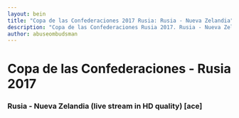 ```yaml
---
layout: bein
title: "Copa de las Confederaciones 2017 Rusia: Rusia - Nueva Zelandia"
description: "Copa de las Confederaciones Rusia 2017. Rusia - Nueva Zelandia en directo. Free live stream: Rusia - Nueva Zelandia HD (acestream ru)"
author: abuseombudsman
---
```

# Copa de las Confederaciones - Rusia 2017
### Rusia - Nueva Zelandia (live stream in HD quality) [ace]

<html>
<body>
	<!--<script type="text/javascript">
		<!--//--><![CDATA[// ><!--

		<!-- function init() {
			var useInternalControls = true;
    
			var controls = new TorrentStream.Controls("tsplayer", {
					style: useInternalControls ? "internal" : "ts-black",
					debug: true
			});
    
			try {
					var player = new TorrentStream.Player(controls.getPluginContainer(), {
					debug: true,
					useInternalControls: useInternalControls,
					bgColor: "#000000",
					fontColor: "#ffffff",
					onLoad: function() {
						this.registerEventHandler(controls);
						controls.attachPlayer(this);
						try {
							var p = this;
							this.loadPlayer("67a00c7574aa0fe8d555533899912e7d2de7e506", {autoplay: true});
						}
						catch(e) {
						console.log("init: " + e);
						}
					}
			});
		}
		catch(e) {
			controls.onSystemMessage(e);
		}
	} -->

	//--><!]]>
	<!-- </script>-->
	<div id="aceplayer">
		<object id="plugin" classid="clsid:79690976-ED6E-403c-BBBA-F8928B5EDE17">
			<param name="width" value="800" />
			<param name="height" value="450" />
			<param name="fullscreencontrols" value="true" />
			<param name="fscontrolsenable" value="true" />
			<param name="fscontrols" value="default" />
			<param name="nofscontrolsenable" value="true" />
			<param name="nofscontrols" value="default" />
			<param name="nofscontrolsheight" value="36" />
			<param name="loopable" value="false" /> 
			<param name="autoplay" value="true" />
		</object>
		
		<script type="text/javascript">
			var plugin = document.getElementById("plugin");
			// load by the content id
			plugin.playlistLoadAsyncPlayer("67a00c7574aa0fe8d555533899912e7d2de7e506");
		</script>
	</div>
</body>
<html>
